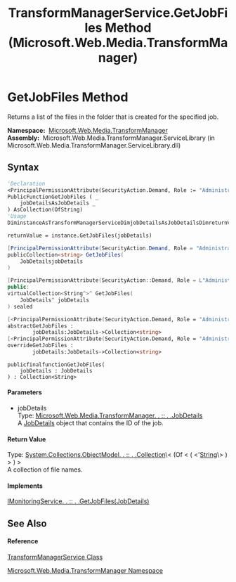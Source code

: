 ﻿---
title: TransformManagerService.GetJobFiles Method  (Microsoft.Web.Media.TransformManager)
TOCTitle: GetJobFiles Method
ms:assetid: M:Microsoft.Web.Media.TransformManager.TransformManagerService.GetJobFiles(Microsoft.Web.Media.TransformManager.JobDetails)
ms:mtpsurl: https://msdn.microsoft.com/en-us/library/microsoft.web.media.transformmanager.transformmanagerservice.getjobfiles(v=VS.90)
ms:contentKeyID: 35520798
ms.date: 06/14/2012
mtps_version: v=VS.90
f1_keywords:
- Microsoft.Web.Media.TransformManager.TransformManagerService.GetJobFiles
dev_langs:
- CSharp
- JScript
- VB
- FSharp
- c++
api_location:
- Microsoft.Web.Media.TransformManager.ServiceLibrary.dll
api_name:
- Microsoft.Web.Media.TransformManager.TransformManagerService.GetJobFiles
api_type:
- Managed
topic_type:
- apiref
- kbSyntax
product_family_name: VS
ROBOTS: INDEX,FOLLOW
---

# GetJobFiles Method

Returns a list of the files in the folder that is created for the specified job.

**Namespace:**  [Microsoft.Web.Media.TransformManager](microsoft-web-media-transformmanager-namespace.md)  
**Assembly:**  Microsoft.Web.Media.TransformManager.ServiceLibrary (in Microsoft.Web.Media.TransformManager.ServiceLibrary.dll)

## Syntax

``` vb
'Declaration
<PrincipalPermissionAttribute(SecurityAction.Demand, Role := "Administrators")> _
PublicFunctionGetJobFiles ( _
    jobDetailsAsJobDetails _
) AsCollection(OfString)
'Usage
DiminstanceAsTransformManagerServiceDimjobDetailsAsJobDetailsDimreturnValueAsCollection(OfString)

returnValue = instance.GetJobFiles(jobDetails)
```

``` csharp
[PrincipalPermissionAttribute(SecurityAction.Demand, Role = "Administrators")]
publicCollection<string> GetJobFiles(
    JobDetailsjobDetails
)
```

``` c++
[PrincipalPermissionAttribute(SecurityAction::Demand, Role = L"Administrators")]
public:
virtualCollection<String^>^ GetJobFiles(
    JobDetails^ jobDetails
) sealed
```

``` fsharp
[<PrincipalPermissionAttribute(SecurityAction.Demand, Role = "Administrators")>]
abstractGetJobFiles : 
        jobDetails:JobDetails->Collection<string> 
[<PrincipalPermissionAttribute(SecurityAction.Demand, Role = "Administrators")>]
overrideGetJobFiles : 
        jobDetails:JobDetails->Collection<string> 
```

``` jscript
publicfinalfunctionGetJobFiles(
    jobDetails : JobDetails
) : Collection<String>
```

#### Parameters

  - jobDetails  
    Type: [Microsoft.Web.Media.TransformManager. . :: . .JobDetails](jobdetails-class-microsoft-web-media-transformmanager.md)  
    A [JobDetails](jobdetails-class-microsoft-web-media-transformmanager.md) object that contains the ID of the job.  

#### Return Value

Type: [System.Collections.ObjectModel. . :: . .Collection](https://msdn.microsoft.com/en-us/library/ms132397\(v=vs.90\))\< (Of \< ( \<'[String](https://msdn.microsoft.com/en-us/library/s1wwdcbf\(v=vs.90\))\> ) \> ) \>  
A collection of file names.  

#### Implements

[IMonitoringService. . :: . .GetJobFiles(JobDetails)](imonitoringservice-getjobfiles-method-microsoft-web-media-transformmanager.md)  

## See Also

#### Reference

[TransformManagerService Class](transformmanagerservice-class-microsoft-web-media-transformmanager.md)

[Microsoft.Web.Media.TransformManager Namespace](microsoft-web-media-transformmanager-namespace.md)

